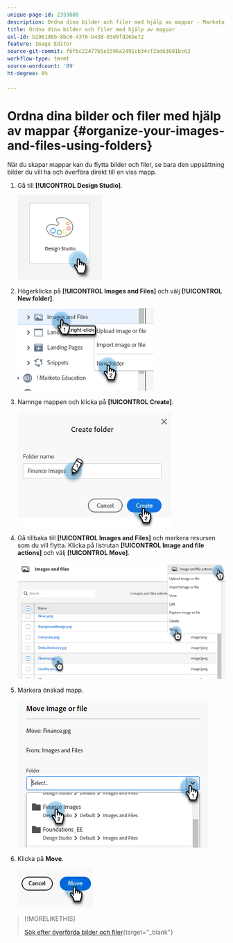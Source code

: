 ```yaml
---
unique-page-id: 2359880
description: Ordna dina bilder och filer med hjälp av mappar - Marketo Docs - Produktdokumentation
title: Ordna dina bilder och filer med hjälp av mappar
exl-id: b2961d6b-8bc0-4376-b438-03d9fd26be72
feature: Image Editor
source-git-commit: fbfbc22477b5e1596a2491cb34cf2bd63601bc63
workflow-type: tm+mt
source-wordcount: '89'
ht-degree: 0%

---
```


# Ordna dina bilder och filer med hjälp av mappar {#organize-your-images-and-files-using-folders}

När du skapar mappar kan du flytta bilder och filer, se bara den uppsättning bilder du vill ha och överföra direkt till en viss mapp.

1. Gå till **[!UICONTROL Design Studio]**.

   ![](assets/organize-your-images-and-files-using-folders-1.png)

1. Högerklicka på **[!UICONTROL Images and Files]** och välj **[!UICONTROL New folder]**.

   ![](assets/organize-your-images-and-files-using-folders-2.png)

1. Namnge mappen och klicka på **[!UICONTROL Create]**.

   ![](assets/organize-your-images-and-files-using-folders-3.png)

1. Gå tillbaka till **[!UICONTROL Images and Files]** och markera resursen som du vill flytta. Klicka på listrutan **[!UICONTROL Image and file actions]** och välj **[!UICONTROL Move]**.

   ![](assets/organize-your-images-and-files-using-folders-4.png)

1. Markera önskad mapp.

   ![](assets/organize-your-images-and-files-using-folders-5.png)

1. Klicka på **Move**.

   ![](assets/organize-your-images-and-files-using-folders-6.png)

>[!MORELIKETHIS]
>
>[Sök efter överförda bilder och filer](/help/marketo/product-docs/demand-generation/images-and-files/search-uploaded-images-and-files.md){target="_blank"}
